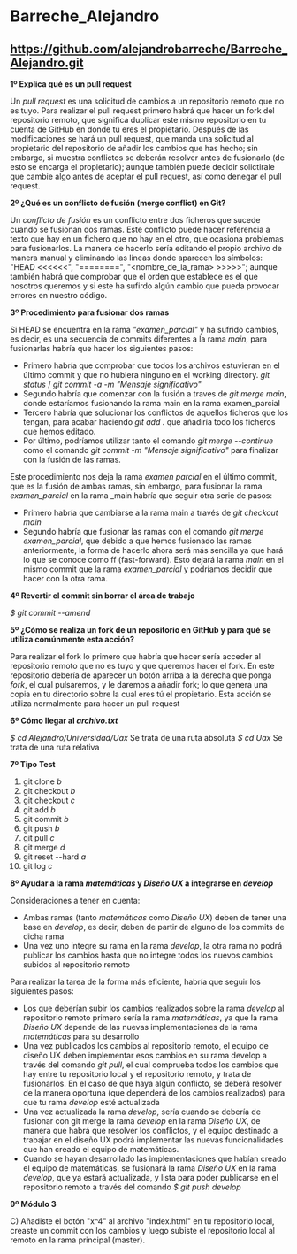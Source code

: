 # Barreche_Alejandro
## https://github.com/alejandrobarreche/Barreche_Alejandro.git

**1º Explica qué es un pull request**

Un _pull request_ es una solicitud de cambios a un repositorio remoto que no es tuyo. Para realizar el pull request primero habrá que hacer un fork del repositorio remoto, que significa duplicar este mismo repositorio en tu cuenta de GitHub en donde tú eres el propietario. Después de las modificaciones se hará un pull request, que manda una solicitud al propietario del repositorio de añadir los cambios que has hecho; sin embargo, si muestra conflictos se deberán resolver antes de fusionarlo (de esto se encarga el propietario); aunque también puede decidir solictirale que cambie algo antes de aceptar el pull request, así como denegar el pull request.

**2º ¿Qué es un conflicto de fusión (merge conflict) en Git?**

Un _conflicto de fusión_ es un conflicto entre dos ficheros que sucede cuando se fusionan dos ramas. Este conflicto puede hacer referencia a texto que hay en un fichero que no hay en el otro, que ocasiona problemas para fusionarlos. La manera de hacerlo sería editando el propio archivo de manera manual y eliminando las líneas donde aparecen los símbolos: "HEAD <<<<<<", "========", "<nombre_de_la_rama> >>>>>"; aunque también habrá que comprobar que el orden que establece es el que nosotros queremos y si este ha sufirdo algún cambio que pueda provocar errores en nuestro código.

**3º Procedimiento para fusionar dos ramas**

Si HEAD se encuentra en la rama _"examen_parcial"_ y ha sufrido cambios, es decir, es una secuencia de commits diferentes a la rama _main_, para fusionarlas habría que hacer los siguientes pasos:
* Primero habría que comprobar que todos los archivos estuvieran en el último commit y que no hubiera ninguno en el working directory. _git status_  /  _git commit -a -m "Mensaje significativo"_
* Segundo habría que comenzar con la fusión a traves de _git merge main_, donde estaríamos fusionando la rama main en la rama examen_parcial
* Tercero habría que solucionar los conflictos de aquellos ficheros que los tengan, para acabar haciendo _git add ._ que añadiría todo los ficheros que hemos editado.
* Por último, podríamos utilizar tanto el comando _git merge --continue_ como el comando _git commit -m "Mensaje significativo"_ para finalizar con la fusión de las ramas.
  
Este procedimiento nos deja la rama _examen parcial_ en el último commit, que es la fusión de ambas ramas, sin embargo, para fusionar la rama _examen_parcial_ en la rama _main habría que seguir otra serie de pasos:
* Primero habría que cambiarse a la rama main a través de _git checkout main_
* Segundo habría que fusionar las ramas con el comando _git merge examen_parcial_, que debido a que hemos fusionado las ramas anteriormente, la forma de hacerlo ahora será más sencilla ya que hará lo que se conoce como ff (fast-forward). Esto dejará la rama _main_ en el mismo commit que la rama _examen_parcial_ y podríamos decidir que hacer con la otra rama.

**4º Revertir el commit sin borrar el área de trabajo**

_$ git commit --amend_

**5º ¿Cómo se realiza un fork de un repositorio en GitHub y para qué se utiliza comúnmente esta acción?**

Para realizar el fork lo primero que habría que hacer sería acceder al repositorio remoto que no es tuyo y que queremos hacer el fork. En este repositorio debería de aparecer un botón arriba a la derecha que ponga _fork_, el cual pulsaremos, y le daremos a añadir fork; lo que genera una copia en tu directorio sobre la cual eres tú el propietario. 
Esta acción se utiliza normalmente para hacer un pull request

**6º Cómo llegar al _archivo.txt_**

_$ cd Alejandro/Universidad/Uax_  Se trata de una ruta absoluta
_$ cd Uax_ Se trata de una ruta relativa

**7º Tipo Test**

1) git clone _b_
2) git checkout _b_
3) git checkout _c_
4) git add _b_
5) git commit _b_
6) git push _b_
7) git pull _c_
8) git merge _d_
9) git reset --hard _a_
10) git log _c_

**8º Ayudar a la rama _matemáticas_ y _Diseño UX_ a integrarse en _develop_**

Consideraciones a tener en cuenta:
- Ambas ramas (tanto _matemáticas_ como _Diseño UX_) deben de tener una base en _develop_, es decir, deben de partir de alguno de los commits de dicha rama
- Una vez uno integre su rama en la rama _develop_, la otra rama no podrá publicar los cambios hasta que no integre todos los nuevos cambios subidos al repositorio remoto

Para realizar la tarea de la forma más eficiente, habría que seguir los siguientes pasos:
* Los que deberían subir los cambios realizados sobre la rama _develop_ al repositorio remoto primero sería la rama _matemáticas_, ya que la rama _Diseño UX_ depende de las nuevas implementaciones de la rama _matemáticas_ para su desarrollo
* Una vez publicados los cambios al repositorio remoto, el equipo de diseño UX deben implementar esos cambios en su rama develop a través del comando _git pull_, el cual comprueba todos los cambios que hay entre tu repositorio local y el repositorio remoto, y trata de fusionarlos. En el caso de que haya algún conflicto, se deberá resolver de la manera oportuna (que dependerá de los cambios realizados) para que tu rama _develop_ esté actualizada
* Una vez actualizada la rama _develop_, sería cuando se debería de fusionar con git merge la rama _develop_ en la rama _Diseño UX_, de manera que habrá que resolver los conflictos, y el equipo destinado a trabajar en el diseño UX podrá implementar las nuevas funcionalidades que han creado el equipo de matemáticas.
* Cuando se hayan desarrollado las implementaciones que habían creado el equipo de matemáticas, se fusionará la rama _Diseño UX_ en la rama _develop_, que ya estará actualizada, y lista para poder publicarse en el repositorio remoto a través del comando _$ git push develop_

**9º Módulo 3**

C) Añadiste el botón "x^4" al archivo "index.html" en tu repositorio local, creaste un commit con los cambios y luego subiste el repositorio local al remoto en la rama principal (master).

